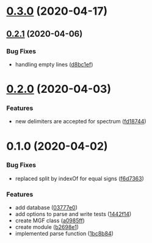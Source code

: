 # [0.3.0](https://github.com/cheminfo/mgf-parser/compare/v0.2.2...v0.3.0) (2020-04-17)



## [0.2.1](https://github.com/cheminfo/mgf-parser/compare/v0.2.0...v0.2.1) (2020-04-06)


### Bug Fixes

* handling empty lines ([d8bc1ef](https://github.com/cheminfo/mgf-parser/commit/d8bc1ef44d4a0ae33f3ed832ed8da6301c7ce3e5))



# [0.2.0](https://github.com/cheminfo/mgf-parser/compare/v0.1.0...v0.2.0) (2020-04-03)


### Features

* new delimiters are accepted for spectrum ([fd18744](https://github.com/cheminfo/mgf-parser/commit/fd187445ec8226ab300abbe0a840035af026ba20))



# 0.1.0 (2020-04-02)


### Bug Fixes

* replaced split by indexOf for equal signs ([f6d7363](https://github.com/cheminfo/mgf-parser/commit/f6d736349aa91df79e3367674dc254747dfcb196))


### Features

* add database ([03777e0](https://github.com/cheminfo/mgf-parser/commit/03777e0815a91d01355d40d7b2f9abca54c3b409))
* add options to parse and write tests ([1442f14](https://github.com/cheminfo/mgf-parser/commit/1442f148a716e2b493cf39148a2f8affab7ef7a5))
* create MGF class ([a0985ff](https://github.com/cheminfo/mgf-parser/commit/a0985ff47792d82366ed86c68ddc7d89926ae2cd))
* create module ([b2698e1](https://github.com/cheminfo/mgf-parser/commit/b2698e1a39236ecacd7880f398074924401e954b))
* implemented parse function ([1bc8b84](https://github.com/cheminfo/mgf-parser/commit/1bc8b847ae9526093c58429799b6918df3649ab6))



